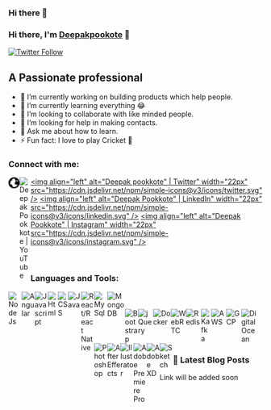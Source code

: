 ### Hi there 👋

<!--
**deepakpookkote/deepakpookkote** is a ✨ _special_ ✨ repository because its `README.md` (this file) appears on your GitHub profile.-->

### Hi there, I'm [Deepakpookote][website] 👋



[![Twitter Follow](https://img.shields.io/twitter/follow/Deepakpookkote?color=1DA1F2&logo=twitter&style=for-the-badge)](https://twitter.com/intent/follow?original_referer=https://github.com/deepakpookkote&screen_name=Deepakpookkote)

## A Passionate professional

- 🔭 I’m currently working on building products which help people.
- 🌱 I’m currently learning everything 😂 
- 👯 I’m looking to collaborate with like minded people.
- 🤔 I’m looking for help in making contacts.
- 💬 Ask me about how to learn.
- ⚡ Fun fact: I love to play Cricket 🏏

### Connect with me:

[<img align="left" alt="deepakpookkote.surge.sh" width="22px" src="https://raw.githubusercontent.com/iconic/open-iconic/master/svg/globe.svg" />][website]
[<img align="left" alt="Deepak Pookkote | YouTube" width="22px" src="https://cdn.jsdelivr.net/npm/simple-icons@v3/icons/youtube.svg" />][youtube]
[<img align="left" alt="Deepak pookkote" | Twitter" width="22px" src="https://cdn.jsdelivr.net/npm/simple-icons@v3/icons/twitter.svg" />][twitter]
[<img align="left" alt="Deepak Pookkote" | LinkedIn" width="22px" src="https://cdn.jsdelivr.net/npm/simple-icons@v3/icons/linkedin.svg" />][linkedin]
[<img align="left" alt="Deepak Pookkote" | Instagram" width="22px" src="https://cdn.jsdelivr.net/npm/simple-icons@v3/icons/instagram.svg" />][instagram]

<br />

### Languages and Tools:

<img align="left" alt="Node Js" width="26px" src="https://deepakpookkote.github.io/Deepak_Pookkote/img/brands/nodejs.svg" />
<img align="left" alt="Angular" width="26px" src="https://deepakpookkote.github.io/Deepak_Pookkote/img/brands/angular.svg" />
<img align="left" alt="Javascript" width="26px" src="https://deepakpookkote.github.io/Deepak_Pookkote/img/brands/javascript.svg" />
<img align="left" alt="Html" width="20px" src="https://deepakpookkote.github.io/Deepak_Pookkote/img/brands/html.svg" />
<img align="left" alt="CSS" width="20px" src="https://deepakpookkote.github.io/Deepak_Pookkote/img/brands/css.svg" />
<img align="left" alt="Java" width="26px" src="https://deepakpookkote.github.io/Deepak_Pookkote/img/brands/java.svg" />
<img align="left" alt="React/React Native" width="26px" src="https://deepakpookkote.github.io/Deepak_Pookkote/img/brands/react-native.svg" />
<img align="left" alt="MySql" width="26px" src="https://deepakpookkote.github.io/Deepak_Pookkote/img/brands/mysql.svg" />
<img align="left" alt="Mongo DB" width="35px" src="https://deepakpookkote.github.io/Deepak_Pookkote/img/brands/mongodb.svg" />

<br />
<br />

<img align="left" alt="Bootstrap" width="26px" src="https://deepakpookkote.github.io/Deepak_Pookkote/img/brands/bootstrap.svg" />
<img align="left" alt="jQuery" width="30px" src="https://deepakpookkote.github.io/Deepak_Pookkote/img/brands/jquery.svg" />
<img align="left" alt="Docker" width="35px" src="https://deepakpookkote.github.io/Deepak_Pookkote/img/brands/docker.svg" />
<img align="left" alt="WebRTC" width="30px" src="https://deepakpookkote.github.io/Deepak_Pookkote/img/brands/webrtc.svg" />
<img align="left" alt="Redis" width="30px" src="https://deepakpookkote.github.io/Deepak_Pookkote/img/brands/redis.svg" />
<img align="left" alt="Kafka" width="20px" src="https://deepakpookkote.github.io/Deepak_Pookkote/img/brands/kafka.svg" />
<img align="left" alt="AWS" width="30px" src="https://deepakpookkote.github.io/Deepak_Pookkote/img/brands/aws.svg" />
<img align="left" alt="GCP" width="30px" src="https://deepakpookkote.github.io/Deepak_Pookkote/img/brands/google-cloud.svg" />
<img align="left" alt="Digital Ocean" width="30px" src="https://deepakpookkote.github.io/Deepak_Pookkote/img/brands/digitalocean.svg" />
<br />
<br />

<img align="left" alt="Photoshop" width="26px" src="https://deepakpookkote.github.io/Deepak_Pookkote/img/brands/photoshop.svg" />
<img align="left" alt="After Effects" width="26px" src="https://deepakpookkote.github.io/Deepak_Pookkote/img/brands/after-effects.svg" />
<img align="left" alt="Illustrator" width="26px" src="https://deepakpookkote.github.io/Deepak_Pookkote/img/brands/illustrator.svg" />
<img align="left" alt="Adobe Premiere Pro" width="26px" src="https://deepakpookkote.github.io/Deepak_Pookkote/img/brands/premiere.svg" />
<img align="left" alt="Adobe XD" width="26px" src="https://deepakpookkote.github.io/Deepak_Pookkote/img/brands/xd.svg" />
<img align="left" alt="Sketch" width="26px" src="https://deepakpookkote.github.io/Deepak_Pookkote/img/brands/sketch.svg" />
<br /> <br/>

### 📕 Latest Blog Posts
Link will be added soon

[website]: https://deepakpookkote.surge.sh
[twitter]: https://twitter.com/Deepakpookkote
[youtube]: https://youtube.com/DeepakPookkote
[instagram]: https://instagram.com/deepakpookkote
[linkedin]: https://linkedin.com/in/deepakpookkote
